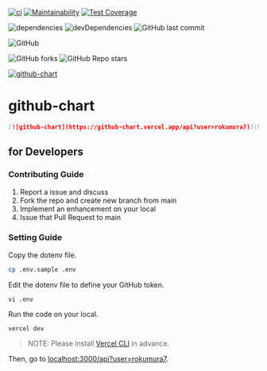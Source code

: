 [![ci](https://github.com/rokumura7/github-chart/actions/workflows/ci.yml/badge.svg)](https://github.com/rokumura7/github-chart/actions/workflows/ci.yml)
[![Maintainability](https://api.codeclimate.com/v1/badges/264a8304f34582046f72/maintainability)](https://codeclimate.com/github/rokumura7/github-chart/maintainability)
[![Test Coverage](https://api.codeclimate.com/v1/badges/264a8304f34582046f72/test_coverage)](https://codeclimate.com/github/rokumura7/github-chart/test_coverage)

![dependencies](https://david-dm.org/rokumura7/github-chart.svg)
![devDependencies](https://david-dm.org/rokumura7/github-chart/dev-status.svg)
![GitHub last commit](https://img.shields.io/github/last-commit/rokumura7/github-chart)

![GitHub](https://img.shields.io/github/license/rokumura7/github-chart)

![GitHub forks](https://img.shields.io/github/forks/rokumura7/github-chart?style=social)
![GitHub Repo stars](https://img.shields.io/github/stars/rokumura7/github-chart?style=social)

[![github-chart](https://github-chart.vercel.app/api?user=rokumura7)](https://github.com/rokumura7/github-chart)

# github-chart

```markdown
[![github-chart](https://github-chart.vercel.app/api?user=rokumura7)](https://github.com/rokumura7/github-chart)
```

## for Developers

### Contributing Guide

1. Report a issue and discuss
1. Fork the repo and create new branch from main
1. Implement an enhancement on your local
1. Issue that Pull Request to main

### Setting Guide

Copy the dotenv file.
```bash
cp .env.sample .env
```

Edit the dotenv file to define your GitHub token.
```
vi .env
```

Run the code on your local.
```
vercel dev
```
> NOTE: Please install [Vercel CLI](https://vercel.com/cli) in advance.

Then, go to [localhost:3000/api?user=rokumura7](localhost:3000/api?user=rokumura7).
